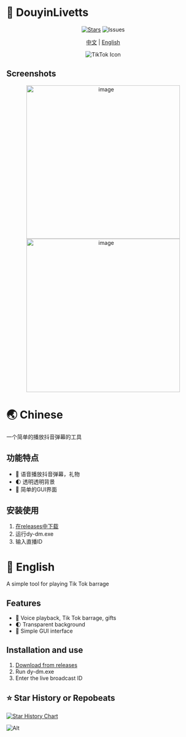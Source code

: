 # 🚀 DouyinLivetts

<div align="center">
  
[![Stars](https://img.shields.io/github/stars/xiamuceer-j/DouyinLivetts?style=flat-square&logo=github)](https://github.com/xiamuceer-j/DouyinLivetts/stargazers)  ![Issues](https://img.shields.io/github/issues/xiamuceer-j/DouyinLivetts)

[中文](#-chinese) | [English](#-english)

![TikTok Icon](https://upload.wikimedia.org/wikipedia/en/a/a9/TikTok_logo.svg)

</div>

## Screenshots

<div align="center">

<img src="https://github.com/user-attachments/assets/cc2ad5ed-aeaa-4438-83f3-66b3e259d5ba" alt="image" width="400" />
<img src="https://github.com/user-attachments/assets/19015c02-72d7-467f-baf4-7b3022293f05" alt="image" width="400" />


</div>

# 🌏 Chinese

一个简单的播放抖音弹幕的工具

## 功能特点

- 🔄 语音播放抖音弹幕，礼物
- 🌓 透明透明背景
- 🎯 简单的GUI界面

## 安装使用

1. [在releases中下载](https://github.com/xiamuceer-j/DouyinLivetts/releases)
2. 运行dy-dm.exe
3. 输入直播ID

# 🌟 English

A simple tool for playing Tik Tok barrage

## Features

- 🔄 Voice playback, Tik Tok barrage, gifts
- 🌓 Transparent background
- 🎯 Simple GUI interface

## Installation and use

1. [Download from releases](https://github.com/xiamuceer-j/DouyinLivetts/releases)
2. Run dy-dm.exe
3. Enter the live broadcast ID

## ⭐  Star History or Repobeats

[![Star History Chart](https://api.star-history.com/svg?repos=xiamuceer-j/DouyinLivetts&type=Date)](https://star-history.com/#xiamuceer-j/DouyinLivetts&Date)

![Alt](https://repobeats.axiom.co/api/embed/ce8339abba891f9cba6383cc5c6ddc31411610a0.svg "Repobeats analytics image")
